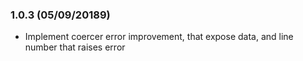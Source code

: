 ### 1.0.3 (05/09/20189)

* Implement coercer error improvement, that expose data, and line number that raises error
